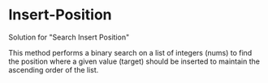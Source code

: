 # Insert-Position
Solution for "Search Insert Position"

This method performs a binary search on a list of integers (nums) to find the position where a given value (target) should be inserted to maintain the ascending order of the list.
